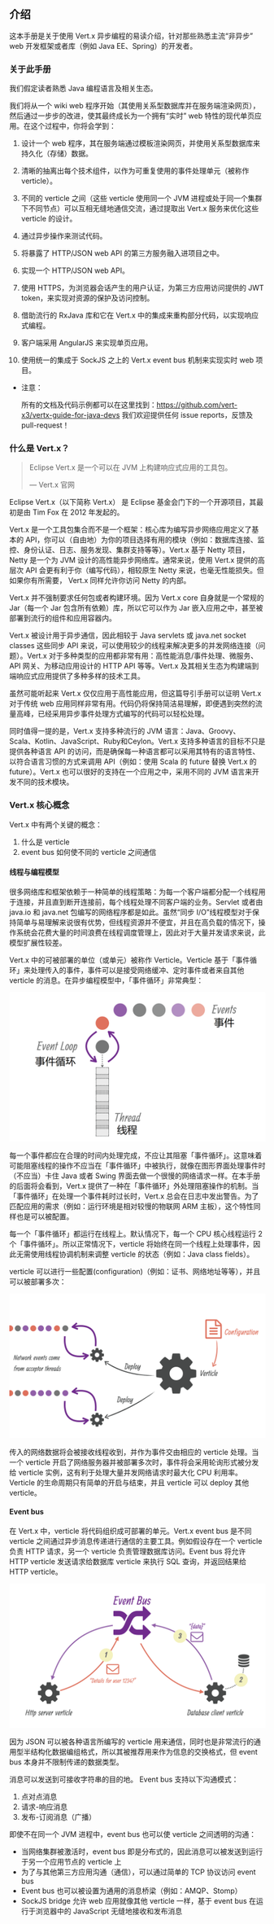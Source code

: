 ## 介绍

这本手册是关于使用 Vert.x 异步编程的易读介绍，针对那些熟悉主流“非异步” web 开发框架或者库（例如 Java EE、Spring）的开发者。

### 关于此手册

我们假定读者熟悉 Java 编程语言及相关生态。

我们将从一个 wiki web 程序开始（其使用关系型数据库并在服务端渲染网页），然后通过一步步的改进，使其最终成长为一个拥有“实时” web 特性的现代单页应用。在这个过程中，你将会学到：

1. 设计一个 web 程序，其在服务端通过模板渲染网页，并使用关系型数据库来持久化（存储）数据。

2. 清晰的抽离出每个技术组件，以作为可重复使用的事件处理单元（被称作 verticle）。

3. 不同的 verticle 之间（这些 verticle 使用同一个 JVM 进程或处于同一个集群下不同节点）可以互相无缝地通信交流，通过提取出 Vert.x 服务来优化这些 verticle 的设计。

4. 通过异步操作来测试代码。

5. 将暴露了 HTTP/JSON web API 的第三方服务融入进项目之中。

6. 实现一个 HTTP/JSON web API。

7. 使用 HTTPS，为浏览器会话产生的用户认证，为第三方应用访问提供的 JWT token，来实现对资源的保护及访问控制。

8. 借助流行的 RxJava 库和它在 Vert.x 中的集成来重构部分代码，以实现响应式编程。

9. 客户端采用 AngularJS 来实现单页应用。

10. 使用统一的集成于 SockJS 之上的 Vert.x event bus 机制来实现实时 web 项目。

* 注意：

    所有的文档及代码示例都可以在这里找到：https://github.com/vert-x3/vertx-guide-for-java-devs
    我们欢迎提供任何 issue reports，反馈及 pull-request！

### 什么是 Vert.x？

> Eclipse Vert.x 是一个可以在 JVM 上构建响应式应用的工具包。
>
> — Vert.x 官网

Eclipse Vert.x（以下简称 Vert.x） 是 Eclipse 基金会门下的一个开源项目，其最初是由 Tim Fox 在 2012 年发起的。

Vert.x 是一个工具包集合而不是一个框架：核心库为编写异步网络应用定义了基本的 API，你可以（自由地）为你的项目选择有用的模块（例如：数据库连接、监控、身份认证、日志、服务发现、集群支持等等）。Vert.x 基于 Netty 项目，Netty 是一个为 JVM 设计的高性能异步网络库。通常来说，使用 Vert.x 提供的高层次 API 会更有利于你（编写代码），相较原生 Netty 来说，也毫无性能损失。但如果你有所需要， Vert.x 同样允许你访问 Netty 的内部。

Vert.x 并不强制要求任何包或者构建环境。因为 Vert.x core 自身就是一个常规的 Jar（每一个 Jar 包含所有依赖）库，所以它可以作为 Jar 嵌入应用之中，甚至被部署到流行的组件和应用容器内。

Vert.x 被设计用于异步通信，因此相较于 Java servlets 或 java.net socket classes 这些同步 API 来说，可以使用较少的线程来解决更多的并发网络连接（问题）。Vert.x 对于多种类型的应用都非常有用：高性能消息/事件处理、微服务、API 网关、为移动应用设计的 HTTP API 等等。Vert.x 及其相关生态为构建端到端响应式应用提供了多种多样的技术工具。

虽然可能听起来 Vert.x 仅仅应用于高性能应用，但这篇导引手册可以证明 Vert.x 对于传统 web 应用同样非常有用。代码仍将保持简洁易理解，即便遇到突然的流量高峰，已经采用异步事件处理方式编写的代码可以轻松处理。

同时值得一提的是，Vert.x 支持多种流行的 JVM 语言：Java、Groovy、Scala、Kotlin、JavaScript、Ruby和Ceylon。Vert.x 支持多种语言的目标不只是提供各种语言 API 的访问，而是确保每一种语言都可以采用其特有的语言特性、以符合语言习惯的方式来调用 API（例如：使用 Scala 的 future 替换 Vert.x 的 future）。Vert.x 也可以很好的支持在一个应用之中，采用不同的 JVM 语言来开发不同的技术模块。

### Vert.x 核心概念

Vert.x 中有两个关键的概念：

1. 什么是 verticle
2. event bus 如何使不同的 verticle 之间通信

#### 线程与编程模型

很多网络库和框架依赖于一种简单的线程策略：为每一个客户端都分配一个线程用于连接，并且直到断开连接前，每个线程处理不同客户端的业务。Servlet 或者由 java.io 和 java.net 包编写的网络程序都是如此。虽然“同步 I/O”线程模型对于保持简单与易理解来说很有优势，但线程资源并不便宜，并且在高负载的情况下，操作系统会花费大量的时间浪费在线程调度管理上，因此对于大量并发请求来说，此模型扩展性较差。

Vert.x 中的可被部署的单位（或单元）被称作 Verticle。Verticle 基于「事件循环」来处理传入的事件，事件可以是接受网络缓冲、定时事件或者来自其他 verticle 的消息。在异步编程模型中，「事件循环」非常典型：

![event loop](images/event-loop.png)

每一个事件都应在合理的时间内处理完成，不应让其阻塞「事件循环」。这意味着可能阻塞线程的操作不应当在「事件循环」中被执行，就像在图形界面处理事件时（不应当）卡住 Java 或者 Swing 界面去做一个很慢的网络请求一样。在本手册的后面将会看到，Vert.x 提供了一种在「事件循环」外处理阻塞操作的机制。当「事件循环」在处理一个事件耗时过长时，Vert.x 总会在日志中发出警告。为了匹配应用的需求（例如：运行环境是相对较慢的物联网 ARM 主板），这个特性同样也是可以被配置。

每一个「事件循环」都运行在线程上。默认情况下，每一个 CPU 核心线程运行 2 个「事件循环」。所以正常情况下，verticle 将始终在同一个线程上处理事件，因此无需使用线程协调机制来调整 verticle 的状态（例如：Java class fields）。

verticle 可以进行一些配置(configuration)（例如：证书、网络地址等等），并且可以被部署多次：

![verticle threading config](images/verticle-threading-config.png)

传入的网络数据将会被接收线程收到，并作为事件交由相应的 verticle 处理。当一个 verticle 开启了网络服务器并被部署多次时，事件将会采用轮询形式被分发给 verticle 实例，这有利于处理大量并发网络请求时最大化 CPU 利用率。Verticle 的生命周期只有简单的开启与结束，并且 verticle 可以 deploy 其他 verticle。

#### Event bus

在 Vert.x 中，verticle 将代码组织成可部署的单元。Vert.x event bus 是不同 verticle 之间通过异步消息传递进行通信的主要工具。例如假设存在一个 verticle 负责 HTTP 请求，另一个 verticle 负责管理数据库访问。Event bus 将允许 HTTP verticle 发送请求给数据库 verticle 来执行 SQL 查询，并返回结果给 HTTP verticle。

![event bus](images/event-bus.png)

因为 JSON 可以被各种语言所编写的 verticle 用来通信，同时也是非常流行的通用型半结构化数据编组格式，所以其被推荐用来作为信息的交换格式，但 event bus 本身并不限制传递的数据类型。

消息可以发送到可接收字符串的目的地。 Event bus 支持以下沟通模式：

1. 点对点消息
2. 请求-响应消息
3. 发布-订阅消息（广播）

即使不在同一个 JVM 进程中，event bus 也可以使 verticle 之间透明的沟通：

* 当网络集群被激活时，event bus 即是分布式的，因此消息可以被发送到运行于另一个应用节点的 verticle 上
* 为了与其他第三方应用沟通（通信），可以通过简单的 TCP 协议访问 event bus
* Event bus 也可以被设置为通用的消息桥梁（例如：AMQP、Stomp）
* SockJS bridge 允许 web 应用就像其他 verticle 一样，基于 event bus 在运行于浏览器中的 JavaScript 无缝地接收和发布消息